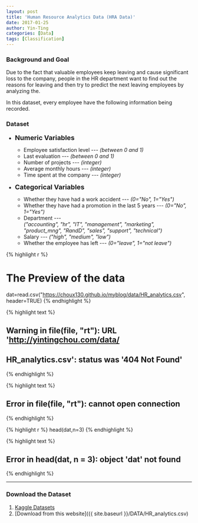 ```yaml
---
layout: post
title: 'Human Resource Analytics Data (HRA Data)'
date: 2017-01-25
author: Yin-Ting
categories: [Data]
tags: [Classification]
---
```

### Background and Goal
Due to the fact that valuable employees keep leaving and cause significant loss to the company, people in the HR department want to find out the reasons for leaving and then try to predict the next leaving employees by analyzing the.

In this dataset, every employee have the following information being recorded.
<br />
### Dataset
* **<font size="4">Numeric Variables</font>** 
  * Employee satisfaction level --- _(between 0 and 1)_
  * Last evaluation --- _(between 0 and 1)_
  * Number of projects --- _(integer)_
  * Average monthly hours --- _(integer)_
  * Time spent at the company --- _(integer)_

* **<font size="4">Categorical Variables</font>** 
  * Whether they have had a work accident --- _(0="No", 1="Yes")_
  * Whether they have had a promotion in the last 5 years --- _(0="No", 1="Yes")_
  * Department --- <br />
  _("accounting", "hr", "IT", "management", "marketing", "product_mng", "RandD", "sales", "support", "technical")_
  * Salary --- _("high", "medium", "low")_
  * Whether the employee has left --- _(0="leave", 1="not leave")_


{% highlight r %}
# The Preview of the data
dat=read.csv("https://choux130.github.io/myblog/data/HR_analytics.csv",
             header=TRUE)
{% endhighlight %}



{% highlight text %}
## Warning in file(file, "rt"): URL 'http://yintingchou.com/data/
## HR_analytics.csv': status was '404 Not Found'
{% endhighlight %}



{% highlight text %}
## Error in file(file, "rt"): cannot open connection
{% endhighlight %}



{% highlight r %}
head(dat,n=3)
{% endhighlight %}



{% highlight text %}
## Error in head(dat, n = 3): object 'dat' not found
{% endhighlight %}

***

### Download the Dataset
1. [Kaggle Datasets](https://www.kaggle.com/ludobenistant/hr-analytics)
2. [Download from this website]({{ site.baseurl }}/DATA/HR_analytics.csv)
